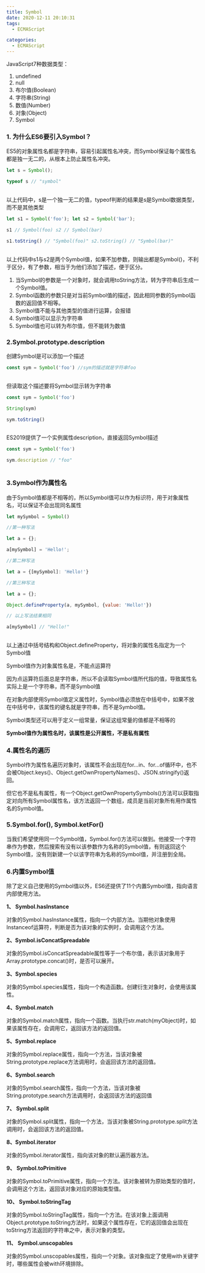 ```yaml
---
title: Symbol
date: 2020-12-11 20:10:31
tags: 
  - ECMAScript

categories: 
  - ECMAScript
---
```


JavaScript7种数据类型：

1. undefined
2. null
3. 布尔值(Boolean)
4. 字符串(String)
5. 数值(Number)
6. 对象(Object)
7. Symbol



### 1. 为什么ES6要引入Symbol？

ES5的对象属性名都是字符串，容易引起属性名冲突，而Symbol保证每个属性名都是独一无二的，从根本上防止属性名冲突。

```javascript
let s = Symbol();

typeof s // "symbol"
```

![点击并拖拽以移动](data:image/gif;base64,R0lGODlhAQABAPABAP///wAAACH5BAEKAAAALAAAAAABAAEAAAICRAEAOw==)

以上代码中，s是一个独一无二的值，typeof判断的结果是s是Symbol数据类型，而不是其他类型

```javascript
let s1 = Symbol('foo'); let s2 = Symbol('bar');

s1 // Symbol(foo) s2 // Symbol(bar)

s1.toString() // "Symbol(foo)" s2.toString() // "Symbol(bar)"
```

![点击并拖拽以移动](data:image/gif;base64,R0lGODlhAQABAPABAP///wAAACH5BAEKAAAALAAAAAABAAEAAAICRAEAOw==)

以上代码中s1与s2是两个Symbol值，如果不加参数，则输出都是Symbol()，不利于区分，有了参数，相当于为他们添加了描述，便于区分。

1. 当Symbol的参数是一个对象时，就会调用toString方法，转为字符串后生成一个Symbol值。
2. Symbol函数的参数只是对当前Symbol值的描述，因此相同参数的Symbol函数的返回值不相等。
3. Symbol值不能与其他类型的值进行运算，会报错
4. Symbol值可以显示为字符串
5. Symbol值也可以转为布尔值，但不能转为数值



### 2.Symbol.prototype.description

创建Symbol是可以添加一个描述

```javascript
const sym = Symbol('foo') //sym的描述就是字符串foo
```

![点击并拖拽以移动](data:image/gif;base64,R0lGODlhAQABAPABAP///wAAACH5BAEKAAAALAAAAAABAAEAAAICRAEAOw==)

但读取这个描述要将Symbol显示转为字符串

```javascript
const sym = Symbol('foo')

String(sym)

sym.toString()
```

![点击并拖拽以移动](data:image/gif;base64,R0lGODlhAQABAPABAP///wAAACH5BAEKAAAALAAAAAABAAEAAAICRAEAOw==)

ES2019提供了一个实例属性description，直接返回Symbol描述

```javascript
const sym = Symbol('foo')

sym.description // "foo"
```

![点击并拖拽以移动](data:image/gif;base64,R0lGODlhAQABAPABAP///wAAACH5BAEKAAAALAAAAAABAAEAAAICRAEAOw==)



### 3.Symbol作为属性名

由于Symbol值都是不相等的，所以Symbol值可以作为标识符，用于对象属性名，可以保证不会出现同名属性

```javascript
let mySymbol = Symbol()

//第一种写法

let a = {};

a[mySymbol] = 'Hello!';

//第二种写法

let a = {[mySymbol]: 'Hello!'}

//第三种写法

let a = {};

Object.defineProperty(a, mySymbol, {value: 'Hello!'})

// 以上写法结果相同

a[mySymbol] // "Hello!"
```

![点击并拖拽以移动](data:image/gif;base64,R0lGODlhAQABAPABAP///wAAACH5BAEKAAAALAAAAAABAAEAAAICRAEAOw==)

以上通过中括号结构和Object.defineProperty，将对象的属性名指定为一个Symbol值



Symbol值作为对象属性名是，不能点运算符

因为点运算符后面总是字符串，所以不会读取Symbol值所代指的值，导致属性名实际上是一个字符串，而不是Symbol值

在对象内部使用Symbol值定义属性时，Symbol值必须放在中括号中，如果不放在中括号中，该属性的键名就是字符串，而不是Symbol值。

Symbol类型还可以用于定义一组常量，保证这组常量的值都是不相等的

**Symbol值作为属性名时，该属性是公开属性，不是私有属性**



### 4.属性名的遍历

Symbol作为属性名遍历对象时，该属性不会出现在for...in、for...of循环中，也不会被Object.keys()、Object.getOwnPropertyNames()、JSON.stringify()返回。

但它也不是私有属性，有一个Object.getOwnPropertySymbols()方法可以获取指定对向所有Symbol属性名，该方法返回一个数组，成员是当前对象所有用作属性名的Symbol值。



### 5.Symbol.for(), Symbol.ketFor()

当我们希望使用同一个Symbol值，Symbol.for()方法可以做到。他接受一个字符串作为参数，然后搜索有没有以该参数作为名称的Symbol值，有则返回这个Symbol值，没有则新建一个以该字符串为名称的Symbol值，并注册到全局。



### **6.内置Symbol值**

除了定义自己使用的Symbol值以外，ES6还提供了11个内置Symbol值，指向语言内部使用方法。



**1、 Symbol.hasInstance**

对象的Symbol.hasInstance属性，指向一个内部方法。当期他对象使用Instanceof运算符，判断是否为该对象的实例时，会调用这个方法。



**2、Symbol.isConcatSpreadable**

对象的Symbol.isConcatSpreadable属性等于一个布尔值，表示该对象用于Array.prototype.concat()时，是否可以展开。



**3、Symbol.species**

对象的Symbol.species属性，指向一个构造函数。创建衍生对象时，会使用该属性。



**4、Symbol.match**

对象的Symbol.match属性，指向一个函数。当执行str.match(myObject)时，如果该属性存在，会调用它，返回该方法的返回值。



**5、Symbol.replace**

对象的Symbol.replace属性，指向一个方法，当该对象被String.prototype.replace方法调用时，会返回该方法的返回值。



**6、Symbol.search**

对象的Symbol.search属性，指向一个方法，当该对象被String.prototype.search方法调用时，会返回该方法的返回值



**7、 Symbol.split**

对象的Symbol.split属性，指向一个方法，当该对象被String.prototype.split方法调用时，会返回该方法的返回值。



**8、Symbol.iterator**

对象的Symbol.iterator属性，指向该对象的默认遍历器方法。



**9、 Symbol.toPrimitive**

对象的Symbol.toPrimitive属性，指向一个方法。该对象被转为原始类型的值时，会调用这个方法，返回该对象对应的原始类型值。



**10、 Symbol.toStringTag**

对象的Symbol.toStringTag属性，指向一个方法。在该对象上面调用Object.prototype.toString方法时，如果这个属性存在，它的返回值会出现在toString方法返回的字符串之中，表示对象的类型。



**11、 Symbol.unscopables**

对象的Symbol.unscopables属性，指向一个对象。该对象指定了使用with关键字时，哪些属性会被with环境排除。